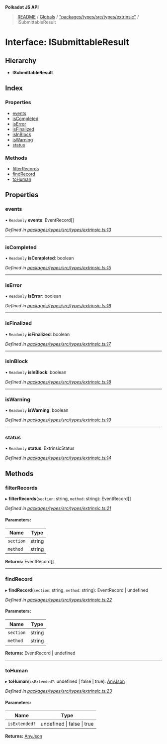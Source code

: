 **Polkadot JS API**

> [README](../README.md) / [Globals](../globals.md) / ["packages/types/src/types/extrinsic"](../modules/_packages_types_src_types_extrinsic_.md) / ISubmittableResult

# Interface: ISubmittableResult

## Hierarchy

* **ISubmittableResult**

## Index

### Properties

* [events](_packages_types_src_types_extrinsic_.isubmittableresult.md#events)
* [isCompleted](_packages_types_src_types_extrinsic_.isubmittableresult.md#iscompleted)
* [isError](_packages_types_src_types_extrinsic_.isubmittableresult.md#iserror)
* [isFinalized](_packages_types_src_types_extrinsic_.isubmittableresult.md#isfinalized)
* [isInBlock](_packages_types_src_types_extrinsic_.isubmittableresult.md#isinblock)
* [isWarning](_packages_types_src_types_extrinsic_.isubmittableresult.md#iswarning)
* [status](_packages_types_src_types_extrinsic_.isubmittableresult.md#status)

### Methods

* [filterRecords](_packages_types_src_types_extrinsic_.isubmittableresult.md#filterrecords)
* [findRecord](_packages_types_src_types_extrinsic_.isubmittableresult.md#findrecord)
* [toHuman](_packages_types_src_types_extrinsic_.isubmittableresult.md#tohuman)

## Properties

### events

• `Readonly` **events**: EventRecord[]

*Defined in [packages/types/src/types/extrinsic.ts:13](https://github.com/polkadot-js/api/blob/33c161f87/packages/types/src/types/extrinsic.ts#L13)*

___

### isCompleted

• `Readonly` **isCompleted**: boolean

*Defined in [packages/types/src/types/extrinsic.ts:15](https://github.com/polkadot-js/api/blob/33c161f87/packages/types/src/types/extrinsic.ts#L15)*

___

### isError

• `Readonly` **isError**: boolean

*Defined in [packages/types/src/types/extrinsic.ts:16](https://github.com/polkadot-js/api/blob/33c161f87/packages/types/src/types/extrinsic.ts#L16)*

___

### isFinalized

• `Readonly` **isFinalized**: boolean

*Defined in [packages/types/src/types/extrinsic.ts:17](https://github.com/polkadot-js/api/blob/33c161f87/packages/types/src/types/extrinsic.ts#L17)*

___

### isInBlock

• `Readonly` **isInBlock**: boolean

*Defined in [packages/types/src/types/extrinsic.ts:18](https://github.com/polkadot-js/api/blob/33c161f87/packages/types/src/types/extrinsic.ts#L18)*

___

### isWarning

• `Readonly` **isWarning**: boolean

*Defined in [packages/types/src/types/extrinsic.ts:19](https://github.com/polkadot-js/api/blob/33c161f87/packages/types/src/types/extrinsic.ts#L19)*

___

### status

• `Readonly` **status**: ExtrinsicStatus

*Defined in [packages/types/src/types/extrinsic.ts:14](https://github.com/polkadot-js/api/blob/33c161f87/packages/types/src/types/extrinsic.ts#L14)*

## Methods

### filterRecords

▸ **filterRecords**(`section`: string, `method`: string): EventRecord[]

*Defined in [packages/types/src/types/extrinsic.ts:21](https://github.com/polkadot-js/api/blob/33c161f87/packages/types/src/types/extrinsic.ts#L21)*

#### Parameters:

Name | Type |
------ | ------ |
`section` | string |
`method` | string |

**Returns:** EventRecord[]

___

### findRecord

▸ **findRecord**(`section`: string, `method`: string): EventRecord \| undefined

*Defined in [packages/types/src/types/extrinsic.ts:22](https://github.com/polkadot-js/api/blob/33c161f87/packages/types/src/types/extrinsic.ts#L22)*

#### Parameters:

Name | Type |
------ | ------ |
`section` | string |
`method` | string |

**Returns:** EventRecord \| undefined

___

### toHuman

▸ **toHuman**(`isExtended?`: undefined \| false \| true): [AnyJson](../modules/_packages_types_src_types_helpers_.md#anyjson)

*Defined in [packages/types/src/types/extrinsic.ts:23](https://github.com/polkadot-js/api/blob/33c161f87/packages/types/src/types/extrinsic.ts#L23)*

#### Parameters:

Name | Type |
------ | ------ |
`isExtended?` | undefined \| false \| true |

**Returns:** [AnyJson](../modules/_packages_types_src_types_helpers_.md#anyjson)
